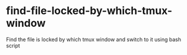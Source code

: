 # find-file-locked-by-which-tmux-window
Find the file is locked by which tmux window and switch to it using bash script
